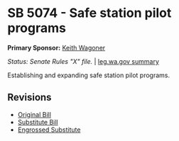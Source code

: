 # SB 5074 - Safe station pilot programs
**Primary Sponsor:** [Keith Wagoner](/person/leg/keith.wagoner.md)

*Status: Senate Rules "X" file.* | [leg.wa.gov summary](https://app.leg.wa.gov/billsummary?BillNumber=5074&Year=2021)

Establishing and expanding safe station pilot programs.

## Revisions
* [Original Bill](1/)
* [Substitute Bill](S/)
* [Engrossed Substitute](S.E/)